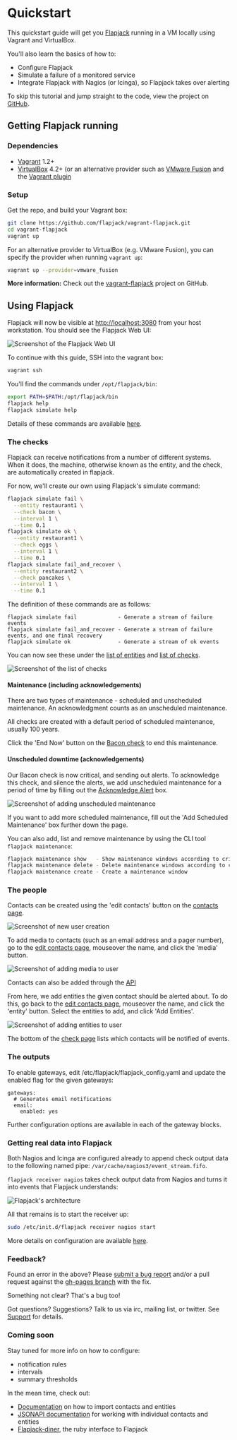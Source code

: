 # Quickstart

This quickstart guide will get you [Flapjack](http://flapjack.io/) running in a VM locally using Vagrant and VirtualBox.

You'll also learn the basics of how to:

- Configure Flapjack
- Simulate a failure of a monitored service
- Integrate Flapjack with Nagios (or Icinga), so Flapjack takes over alerting

To skip this tutorial and jump straight to the code, view the project on [GitHub](https://github.com/flapjack/flapjack).

## Getting Flapjack running

### Dependencies

- [Vagrant](http://vagrantup.com/) 1.2+
- [VirtualBox](https://www.virtualbox.org/wiki/Downloads) 4.2+
  (or an alternative provider such as [VMware Fusion](http://www.vmware.com/au/products/fusion/)
  and the [Vagrant plugin](http://www.vagrantup.com/vmware)

### Setup

Get the repo, and build your Vagrant box:

```bash
git clone https://github.com/flapjack/vagrant-flapjack.git
cd vagrant-flapjack
vagrant up
```

For an alternative provider to VirtualBox (e.g. VMware Fusion), you can specify the provider when running `vagrant up`:

```bash
vagrant up --provider=vmware_fusion
```

<div class="alert alert-info">
<strong>More information:</strong>
Check out the <a class="alert-link" href="https://github.com/flapjack/vagrant-flapjack">vagrant-flapjack</a> project on GitHub.
</div>

## Using Flapjack

Flapjack will now be visible at [http://localhost:3080](http://localhost:3080) from your host workstation.
You should see the Flapjack Web UI:

![Screenshot of the Flapjack Web UI](/images/1.0/quickstart/web-ui.png)

To continue with this guide, SSH into the vagrant box:

``` bash
vagrant ssh
```

You'll find the commands under `/opt/flapjack/bin`:

```bash
export PATH=$PATH:/opt/flapjack/bin
flapjack help
flapjack simulate help
```

<div class="alert alert-info">
Details of these commands are available <a class="alert-link" href="USING#running">here</a>.
</div>

### The checks

Flapjack can receive notifications from a number of different systems.  When it does, the machine, otherwise known as the entity, and the check, are automatically created in flapjack.

For now, we'll create our own  using Flapjack's simulate command:

```bash
flapjack simulate fail \
  --entity restaurant1 \
  --check bacon \
  --interval 1 \
  --time 0.1
flapjack simulate ok \
  --entity restaurant1 \
  --check eggs \
  --interval 1 \
  --time 0.1
flapjack simulate fail_and_recover \
  --entity restaurant2 \
  --check pancakes \
  --interval 1 \
  --time 0.1
```

The definition of these commands are as follows:

```text
flapjack simulate fail             - Generate a stream of failure events
flapjack simulate fail_and_recover - Generate a stream of failure events, and one final recovery
flapjack simulate ok               - Generate a stream of ok events
```

You can now see these under the [list of entities](http://localhost:3080/entities) and [list of checks](http://localhost:3080/checks).

![Screenshot of the list of checks](/images/1.0/quickstart/check-list.png)

#### Maintenance (including acknowledgements)

There are two types of maintenance - scheduled and unscheduled maintenance.  An acknowledgment counts as an unscheduled maintenance.

All checks are created with a default period of scheduled maintenance, usually 100 years.  

Click the 'End Now' button on the [Bacon check](http://localhost:3080/check?entity=restaurant1&check=bacon) to end this maintenance.

#### Unscheduled downtime (acknowledgements)

Our Bacon check is now critical, and sending out alerts.  To acknowledge this check, and silence the alerts, we add unscheduled maintenance for a period of time by filling out the [Acknowledge Alert](http://localhost:3080/check?entity=restaurant1&check=bacon) box.

![Screenshot of adding unscheduled maintenance](/images/1.0/quickstart/add-unscheduled-maintenance.png)

If you want to add more scheduled maintenance, fill out the 'Add Scheduled Maintenance' box further down the page.

You can also add, list and remove maintenance by using the CLI tool `flapjack maintenance`:

```bash
flapjack maintenance show   - Show maintenance windows according to criteria (default: all ongoing maintenance)
flapjack maintenance delete - Delete maintenance windows according to criteria (default: all ongoing maintenance)
flapjack maintenance create - Create a maintenance window
```

### The people

Contacts can be created using the 'edit contacts' button on the [contacts page](http://localhost:3080/contacts).

![Screenshot of new user creation](/images/1.0/quickstart/add-new-user.png)

To add media to contacts (such as an email address and a pager number), go to the [edit contacts page](http://localhost:3080/edit_contacts), mouseover the name, and click the 'media' button.

![Screenshot of adding media to user](/images/1.0/quickstart/add-media-to-user.png)

Contacts can also be added through the [API](http://flapjack.io/docs/1.0/jsonapi/#contacts)

From here, we add entities the given contact should be alerted about.  To do this, go back to the [edit contacts page](http://localhost:3080/edit_contacts), mouseover the name, and click the 'entity' button.  Select the entities to add, and click 'Add Entities'.

![Screenshot of adding entities to user](/images/1.0/quickstart/add-entities-to-user.png)

The bottom of the [check page](http://localhost:3080/check?entity=restaurant1&check=bacon) lists which contacts will be notified of events.

### The outputs

To enable gateways, edit /etc/flapjack/flapjack_config.yaml and update the enabled flag for the given gateways:

```text
gateways:
  # Generates email notifications
  email:
    enabled: yes
```

Further configuration options are available in each of the gateway blocks.

### Getting real data into Flapjack

Both Nagios and Icinga are configured already to append check output data to the following named pipe: `/var/cache/nagios3/event_stream.fifo`.

`flapjack receiver nagios` takes check output data from Nagios and turns it into events that Flapjack understands:

![Flapjack's architecture](/images/1.0/quickstart/architecture.png)

All that remains is to start the receiver up:

``` bash
sudo /etc/init.d/flapjack receiver nagios start
```

More details on configuration are available [here](../USING#configuring-components).

### Feedback?

Found an error in the above? Please [submit a bug report](https://github.com/flapjack/flapjack/issues/new) and/or a pull request against the [gh-pages branch](https://github.com/flapjack/flapjack/tree/gh-pages) with the fix.

Something not clear? That's a bug too!

Got questions? Suggestions? Talk to us via irc, mailing list, or twitter. See [Support](/support) for details.

### Coming soon

Stay tuned for more info on how to configure:

- notification rules
- intervals
- summary thresholds

In the mean time, check out:

 - [Documentation](../IMPORTING) on how to import contacts and entities
 - [JSONAPI documentation](../../jsonapi) for working with individual contacts and entities
 - [Flapjack-diner](https://github.com/flapjack/flapjack-diner), the ruby interface to Flapjack
